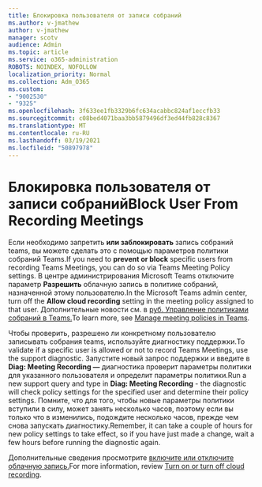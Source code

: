 ```yaml
---
title: Блокировка пользователя от записи собраний
ms.author: v-jmathew
author: v-jmathew
manager: scotv
audience: Admin
ms.topic: article
ms.service: o365-administration
ROBOTS: NOINDEX, NOFOLLOW
localization_priority: Normal
ms.collection: Adm_O365
ms.custom:
- "9002530"
- "9325"
ms.openlocfilehash: 3f633ee1fb3329b6fc634acabbc824af1eccfb33
ms.sourcegitcommit: c08bed4071baa3bb5879496df3ed44fb828c8367
ms.translationtype: MT
ms.contentlocale: ru-RU
ms.lasthandoff: 03/19/2021
ms.locfileid: "50897978"
---
```

# <a name="block-user-from-recording-meetings"></a><span data-ttu-id="6d238-102">Блокировка пользователя от записи собраний</span><span class="sxs-lookup"><span data-stu-id="6d238-102">Block User From Recording Meetings</span></span>

<span data-ttu-id="6d238-103">Если необходимо запретить **или заблокировать** запись собраний teams, вы можете сделать это с помощью параметров политики собраний Teams.</span><span class="sxs-lookup"><span data-stu-id="6d238-103">If you need to **prevent or block** specific users from recording Teams Meetings, you can do so via Teams Meeting Policy settings.</span></span> <span data-ttu-id="6d238-104">В центре администрирования Microsoft Teams отключите параметр **Разрешить** облачную запись в политике собраний, назначенной этому пользователю.</span><span class="sxs-lookup"><span data-stu-id="6d238-104">In the Microsoft Teams admin center, turn off the **Allow cloud recording** setting in the meeting policy assigned to that user.</span></span> <span data-ttu-id="6d238-105">Дополнительные новости см. в [руб. Управление политиками собраний в Teams.](https://docs.microsoft.com/microsoftteams/meeting-policies-in-teams#allow-cloud-recording)</span><span class="sxs-lookup"><span data-stu-id="6d238-105">To learn more, see [Manage meeting policies in Teams](https://docs.microsoft.com/microsoftteams/meeting-policies-in-teams#allow-cloud-recording).</span></span>

<span data-ttu-id="6d238-106">Чтобы проверить, разрешено ли конкретному пользователю записывать собрания teams, используйте диагностику поддержки.</span><span class="sxs-lookup"><span data-stu-id="6d238-106">To validate if a specific user is allowed or not to record Teams Meetings, use the support diagnostic.</span></span> <span data-ttu-id="6d238-107">Запустите новый запрос поддержки и введите в **Diag: Meeting Recording —** диагностика проверит параметры политики для указанного пользователя и определит параметры политики.</span><span class="sxs-lookup"><span data-stu-id="6d238-107">Run a new support query and type in **Diag: Meeting Recording** - the diagnostic will check policy settings for the specified user and determine their policy settings.</span></span> <span data-ttu-id="6d238-108">Помните, что для того, чтобы новые параметры политики вступили в силу, может занять несколько часов, поэтому если вы только что в изменились, подождите несколько часов, прежде чем снова запускать диагностику.</span><span class="sxs-lookup"><span data-stu-id="6d238-108">Remember, it can take a couple of hours for new policy settings to take effect, so if you have just made a change, wait a few hours before running the diagnostic again.</span></span>

<span data-ttu-id="6d238-109">Дополнительные сведения просмотрите [включите или отключите облачную запись.](https://docs.microsoft.com/microsoftteams/cloud-recording#turn-on-or-turn-off-cloud-recording)</span><span class="sxs-lookup"><span data-stu-id="6d238-109">For more information, review [Turn on or turn off cloud recording](https://docs.microsoft.com/microsoftteams/cloud-recording#turn-on-or-turn-off-cloud-recording).</span></span>

